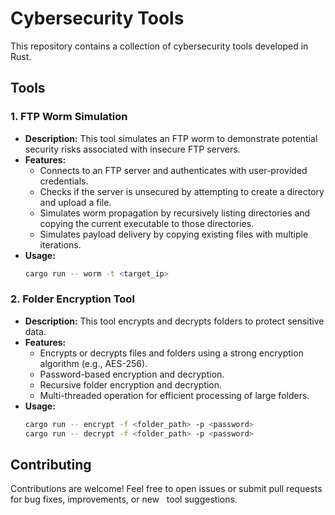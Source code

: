 # Cybersecurity Tools

This repository contains a collection of cybersecurity tools developed in Rust.

## Tools

### 1. FTP Worm Simulation

*   **Description:** This tool simulates an FTP worm to demonstrate potential security risks associated with insecure FTP servers.
*   **Features:**
    *   Connects to an FTP server and authenticates with user-provided credentials.
    *   Checks if the server is unsecured by attempting to create a directory and upload a file.
    *   Simulates worm propagation by recursively listing directories and copying the current executable to those directories.
    *   Simulates payload delivery by copying existing files with multiple iterations.
*   **Usage:**
    ```bash
    cargo run -- worm -t <target_ip> 
    ```

### 2. Folder Encryption Tool

*   **Description:** This tool encrypts and decrypts folders to protect sensitive data.
*   **Features:**
    *   Encrypts or decrypts files and folders using a strong encryption algorithm (e.g., AES-256).
    *   Password-based encryption and decryption.
    *   Recursive folder encryption and decryption.
    *   Multi-threaded operation for efficient processing of large folders.
*   **Usage:**
    ```bash
    cargo run -- encrypt -f <folder_path> -p <password>
    cargo run -- decrypt -f <folder_path> -p <password>
    ```

## Contributing

Contributions are welcome! Feel free to open issues or submit pull requests for bug fixes, improvements, or new   
 tool suggestions.
